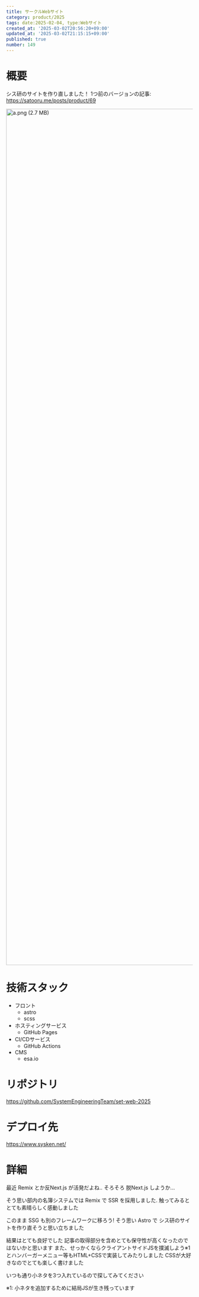 ```yaml
---
title: サークルWebサイト
category: product/2025
tags: date:2025-02-04, type:Webサイト
created_at: '2025-03-02T20:56:20+09:00'
updated_at: '2025-03-02T21:15:15+09:00'
published: true
number: 149
---
```


<!-- icons: astro,scss,github-pages -->

# 概要
シス研のサイトを作り直しました！
1つ前のバージョンの記事: https://satooru.me/posts/product/69

<img width="2304" alt="a.png (2.7 MB)" src="/img/149/e789cd49-bd74-4606-bc5e-9ceaeb4fdd28.webp">


# 技術スタック
- フロント
    - astro
    - scss
- ホスティングサービス
    - GitHub Pages
- CI/CDサービス
    - GitHub Actions
- CMS
    - esa.io

# リポジトリ
https://github.com/SystemEngineeringTeam/set-web-2025

# デプロイ先
https://www.sysken.net/

# 詳細
最近 Remix とか反Next.js が活発だよね..
そろそろ 脱Next.js しようか...

そう思い部内の名簿システムでは Remix で SSR を採用しました.
触ってみるととても素晴らしく感動しました

このまま SSG も別のフレームワークに移ろう!
そう思い Astro で シス研のサイトを作り直そうと思い立ちました

結果はとても良好でした
記事の取得部分を含めとても保守性が高くなったのではないかと思います
また、せっかくならクライアントサイドJSを撲滅しよう※1とハンバーガーメニュー等もHTML+CSSで実装してみたりしました
CSSが大好きなのでとても楽しく書けました

いつも通り小ネタを3つ入れているので探してみてください

※1: 小ネタを追加するために結局JSが生き残っています

